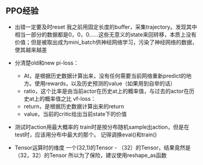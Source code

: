 ## PPO经验
- 出错一定要及时reset
我之前用固定长度的buffer，采集trajectory。发现其中相当一部分的数据都是0，0，0……这些无意义的state来回转移，本质上没有价值；但是被取出成为mini_batch供神经网络学习，污染了神经网络的数据，使其越来越差

- 分清楚old和new
pi-loss：
    - At，是根据历史数据计算出来，没有任何需要当前网络重新predict的地方。使用rewards，以及历史预测的value（如果用到自举的话）
    - ratio，这个比率是由当前actor在历史at上的概率值，与过去的actor在历史at上的概率值之比
vf-loss：
    - return，是根据历史数据计算出来的return
    - value，当前的critic给出当前state下的价值

- 测试时action用最大概率的
train时是按分布随机sample出action，但是在test时，应该用分布中最大的那个。
记得调换eval()和train()

- Tensor运算时的维度
一个(32,1)的Tensor -  （32）的Tensor，结果竟然是（32，32）的Tensor
所以为了保险，建议使用reshape_as函数
